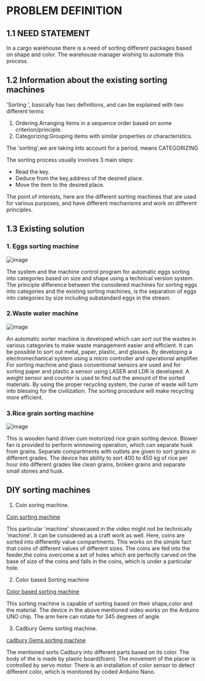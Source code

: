 # PROBLEM DEFINITION

## 1.1 NEED STATEMENT

In a cargo warehouse there is a need of sorting different packages based on shape and color. The warehouse manager wishing to automate this process.

## 1.2 Information about the existing sorting machines

'Sorting ', basically has two definitions, and can be explained with two different terms
1.   Ordering Arranging items in a sequence order based on some criterion/principle.
2.   Categorizing:Grouping items with similar properties or characteristics.

The 'sorting',we are taking into account for a period, means CATEGORIZING

The sorting process usually involves 3 main steps:

* Read the key.
* Deduce from the key,address of the desired place.
* Move the item to the desired place.

The point of interests, here are the different sorting machines that are used for various purposes, and have different mechanisms and work on different principles.

## 1.3 Existing solution

### 1. Eggs sorting machine

![image](https://user-images.githubusercontent.com/47111026/52435354-a997bc00-2b37-11e9-8ac4-7e13f69898b6.png)


The system and the machine control program for automatic eggs sorting into categories based on size and shape using a technical version system. The principle difference between the considered machines for sorting eggs into categories and the existing sorting machines, is the separation of eggs into categories by size including substandard eggs in the stream.

### 2.Waste water machine

![image](https://user-images.githubusercontent.com/47111026/52435600-44909600-2b38-11e9-8c34-6446c850a235.png)


An automatic sorter machine is developed which can sort out the wastes in various categories to make waste management easier and efficient. It can be possible to sort out metal, paper, plastic, and glasses. By developing a electromechanical system using a micro controller and operational amplifier. For sorting machine and glass conventional sensors are used and for sorting paper and plastic a sensor using LASER and LDR is developed. A weight sensor and counter is used to find out the amount of the sorted materials. By using the proper recycling system, the curse of waste will turn into blessing for the civilization. The sorting procedure will make recycling more efficient.

### 3.Rice grain sorting machine

![image](https://user-images.githubusercontent.com/47111026/52435721-89b4c800-2b38-11e9-8cfc-616593611d83.png)


This is wooden hand driver cum motorized rice grain sorting device. Blower fan is provided to perform winnowing operation, which can separate husk from grains. Separate compartments with outlets are given to sort grains in different grades. The device has ability to sort 400 to 450 kg of rice per hour into different grades like clean grains, broken grains and separate small stones and husk.

## DIY sorting machines

1. Coin soring machine.

[Coin sorting machine](https://www.youtube.com/watch?v=8eXM93Wyrro)

This particular 'machine' showcased in the video might not be technically 'machine'. It can be considered as a craft work as well. Here, coins are sorted into differently value compartments. This works on the simple fact that coins of different values of different sizes. The coins are fed into the feeder,the coins overcome a set of holes which are perfectly carved on the base of size of the coins and falls in the coins, which is under a particular hole.

2. Color based Sorting machine

[Color based sorting machine ](https://www.youtube.com/watch?v=w8j7vk2K2L0&t=57s)

This sorting machine is capable of sorting based on their shape,color and the material. The device in the above mentioned video works on the Arduino UNO chip. The arm here can rotate for 345 degrees of angle.

3. Cadbury Gems sorting machine.

[cadbury Gems sorting machine](https://www.youtube.com/watch?v=4DbrWAGDADs)

The mentioned sorts Cadbury into different parts based on its color. The body of the is made by plastic board(foam). The movement of the placer is controlled by servo motor. There is an installation of color sensor to detect different color, which is monitored by coded Arduino Nano.





